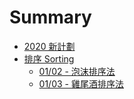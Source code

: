 # Summary

* [2020 新計劃](README.md)
* [排序 Sorting](sorting/README.md)
  * [01/02 - 泡沫排序法](sorting/bubble-sort.md)
  * [01/03 - 雞尾酒排序法](sorting/cocktail-sort.md)
  